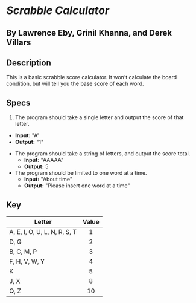# __*Scrabble Calculator*__

## By Lawrence Eby, Grinil Khanna, and Derek Villars

## Description

This is a basic scrabble score calculator. It won't calculate the board condition, but will tell you the base score of each word.

## Specs

1. The program should take a single letter and output the score of that letter.
  * **Input:** "A"
  * **Output:** "1"
- The program should take a string of letters, and output the score total.
  * **Input:** "AAAAA"
  * **Output:** 5
- The program should be limited to one word at a time.
  * **Input:** "About time"
  * **Output:** "Please insert one word at a time"


## Key
|Letter|Value|
|------|:-----:|
|A, E, I, O, U, L, N, R, S, T|1|
|D, G|2|
|B, C, M, P|3|
|F, H, V, W, Y|4|
|K|5|
|J, X|8|
|Q, Z|10|
